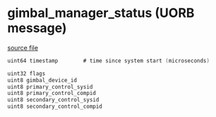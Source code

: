 # gimbal_manager_status (UORB message)



[source file](https://github.com/PX4/PX4-Autopilot/blob/release/1.13/msg/gimbal_manager_status.msg)

```c
uint64 timestamp		# time since system start (microseconds)

uint32 flags
uint8 gimbal_device_id
uint8 primary_control_sysid
uint8 primary_control_compid
uint8 secondary_control_sysid
uint8 secondary_control_compid

```
